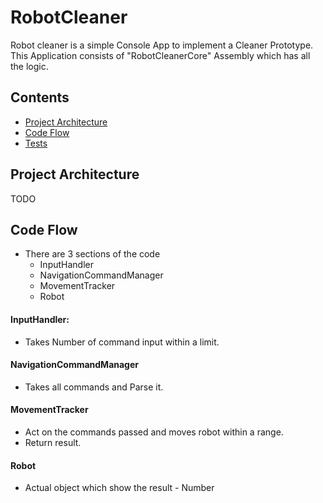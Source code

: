 # RobotCleaner

Robot cleaner is a simple Console App to implement a Cleaner Prototype.
This Application consists of "RobotCleanerCore" Assembly which has all the logic.


## Contents
  * [Project Architecture](#project-architecture)
  * [Code Flow](#code-flow)
  * [Tests](#tests)

## Project Architecture

TODO

## Code Flow

  * There are 3 sections of the code 
    - InputHandler
    - NavigationCommandManager
    - MovementTracker
    - Robot

#### InputHandler: 
  * Takes Number of command input within a limit.

#### NavigationCommandManager
  * Takes all commands and Parse it.

#### MovementTracker
  * Act on the commands passed and moves robot within a range.
  * Return result.

#### Robot
  * Actual object which show the result - Number
